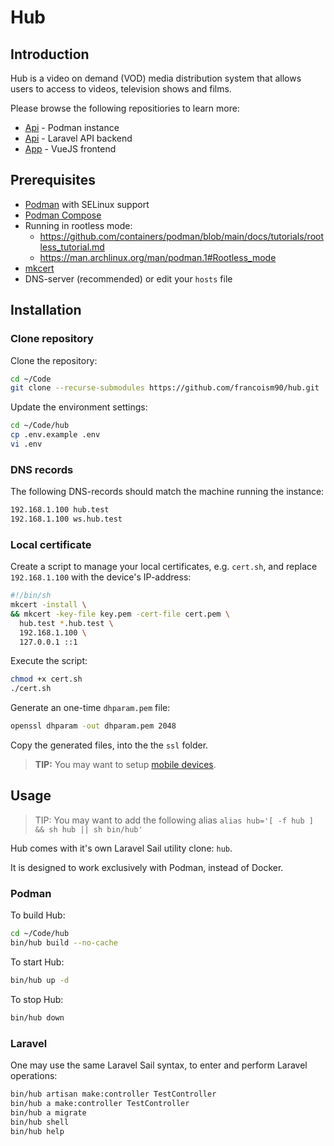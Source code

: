 # Hub

## Introduction

Hub is a video on demand (VOD) media distribution system that allows users to access to videos, television shows and films.

Please browse the following repositiories to learn more:

- [Api](https://github.com/francoism90/hub) - Podman instance
- [Api](https://github.com/francoism90/hub-api) - Laravel API backend
- [App](https://github.com/francoism90/hub-app) - VueJS frontend

## Prerequisites

- [Podman](https://podman.io/) with SELinux support
- [Podman Compose](https://github.com/containers/podman-compose)
- Running in rootless mode:
  - <https://github.com/containers/podman/blob/main/docs/tutorials/rootless_tutorial.md>
  - <https://man.archlinux.org/man/podman.1#Rootless_mode>
- [mkcert](https://github.com/FiloSottile/mkcert)
- DNS-server (recommended) or edit your `hosts` file

## Installation

### Clone repository

Clone the repository:

```bash
cd ~/Code
git clone --recurse-submodules https://github.com/francoism90/hub.git
```

Update the environment settings:

```bash
cd ~/Code/hub
cp .env.example .env
vi .env
```

### DNS records

The following DNS-records should match the machine running the instance:

```md
192.168.1.100 hub.test
192.168.1.100 ws.hub.test
```

### Local certificate

Create a script to manage your local certificates, e.g. `cert.sh`, and replace `192.168.1.100` with the device's IP-address:

```bash
#!/bin/sh
mkcert -install \
&& mkcert -key-file key.pem -cert-file cert.pem \
  hub.test *.hub.test \
  192.168.1.100 \
  127.0.0.1 ::1
```

Execute the script:

```bash
chmod +x cert.sh
./cert.sh
```

Generate an one-time `dhparam.pem` file:

```bash
openssl dhparam -out dhparam.pem 2048
```

Copy the generated files, into the the `ssl` folder.

> **TIP:** You may want to setup [mobile devices](https://github.com/FiloSottile/mkcert#mobile-devices).

## Usage

> TIP: You may want to add the following alias `alias hub='[ -f hub ] && sh hub || sh bin/hub'`

Hub comes with it's own Laravel Sail utility clone: `hub`.

It is designed to work exclusively with Podman, instead of Docker.

### Podman

To build Hub:

```bash
cd ~/Code/hub
bin/hub build --no-cache
```

To start Hub:

```bash
bin/hub up -d
```

To stop Hub:

```bash
bin/hub down
```

### Laravel

One may use the same Laravel Sail syntax, to enter and perform Laravel operations:

```bash
bin/hub artisan make:controller TestController
bin/hub a make:controller TestController
bin/hub a migrate
bin/hub shell
bin/hub help
```
